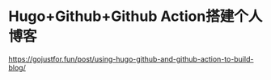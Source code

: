 # Hugo+Github+Github Action搭建个人博客

https://gojustfor.fun/post/using-hugo-github-and-github-action-to-build-blog/